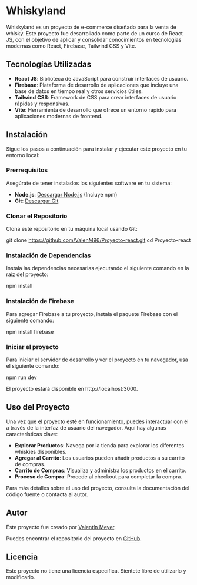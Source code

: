 # Whiskyland

Whiskyland es un proyecto de e-commerce diseñado para la venta de whisky. Este proyecto fue desarrollado como parte de un curso de React JS, con el objetivo de aplicar y consolidar conocimientos en tecnologías modernas como React, Firebase, Tailwind CSS y Vite.

## Tecnologías Utilizadas

- **React JS**: Biblioteca de JavaScript para construir interfaces de usuario.
- **Firebase**: Plataforma de desarrollo de aplicaciones que incluye una base de datos en tiempo real y otros servicios útiles.
- **Tailwind CSS**: Framework de CSS para crear interfaces de usuario rápidas y responsivas.
- **Vite**: Herramienta de desarrollo que ofrece un entorno rápido para aplicaciones modernas de frontend.

## Instalación

Sigue los pasos a continuación para instalar y ejecutar este proyecto en tu entorno local:

### Prerrequisitos

Asegúrate de tener instalados los siguientes software en tu sistema:

- **Node.js**: [Descargar Node.js](https://nodejs.org/) (Incluye npm)
- **Git**: [Descargar Git](https://git-scm.com/)

### Clonar el Repositorio

Clona este repositorio en tu máquina local usando Git:

git clone https://github.com/ValenM96/Proyecto-react.git
cd Proyecto-react

### Instalación de Dependencias

Instala las dependencias necesarias ejecutando el siguiente comando en la raíz del proyecto:

npm install

### Instalación de Firebase

Para agregar Firebase a tu proyecto, instala el paquete Firebase con el siguiente comando:

npm install firebase

### Iniciar el proyecto

Para iniciar el servidor de desarrollo y ver el proyecto en tu navegador, usa el siguiente comando:

npm run dev

El proyecto estará disponible en http://localhost:3000.

## Uso del Proyecto

Una vez que el proyecto esté en funcionamiento, puedes interactuar con él a través de la interfaz de usuario del navegador. Aquí hay algunas características clave:

- **Explorar Productos**: Navega por la tienda para explorar los diferentes whiskies disponibles.
- **Agregar al Carrito**: Los usuarios pueden añadir productos a su carrito de compras.
- **Carrito de Compras**: Visualiza y administra los productos en el carrito.
- **Proceso de Compra**: Procede al checkout para completar la compra.

Para más detalles sobre el uso del proyecto, consulta la documentación del código fuente o contacta al autor.

## Autor

Este proyecto fue creado por [Valentín Meyer](https://github.com/ValenM96).

Puedes encontrar el repositorio del proyecto en [GitHub](https://github.com/ValenM96/Proyecto-react).

## Licencia

Este proyecto no tiene una licencia específica. Sientete libre de utilizarlo y modificarlo.
